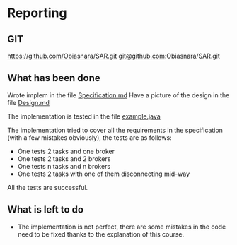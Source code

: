 # Reporting

## GIT

https://github.com/Obiasnara/SAR.git
git@github.com:Obiasnara/SAR.git

## What has been done

Wrote implem in the file [Specification.md](./src/Specification.md)
Have a picture of the design in the file [Design.md](./src/Design.md)

The implementation is tested in the file [example.java](./src/tests/example.java)

The implementation tried to cover all the requirements in the specification (with a few mistakes obviously), the tests
are as follows:
- One tests 2 tasks and one broker
- One tests 2 tasks and 2 brokers
- One tests n tasks and n brokers
- One tests 2 tasks with one of them disconnecting mid-way

All the tests are successful.

## What is left to do

- The implementation is not perfect, there are some mistakes in the code need to be fixed thanks to the explanation of this course.
